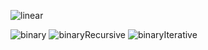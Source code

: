 

![linear](https://files.gitter.im/cs8251/Lobby/RjOD/Screenshot-2017-12-11-at-09.28.36.png)

![binary](https://files.gitter.im/cs8251/Lobby/RjOD/Screenshot-2017-12-11-at-09.30.08.png)
![binaryRecursive](https://files.gitter.im/cs8251/Lobby/RjOD/Screenshot-2017-12-11-at-09.31.17.png)
![binaryIterative](https://files.gitter.im/cs8251/Lobby/RjOD/Screenshot-2017-12-11-at-09.31.36.png)
